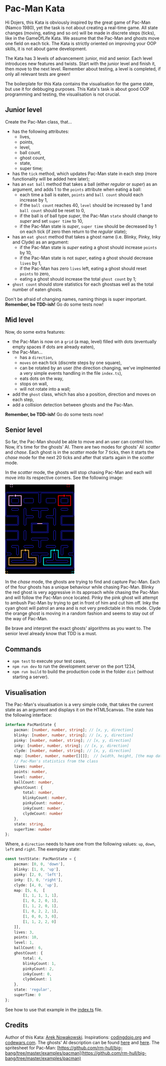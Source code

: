 # Pac-Man Kata

Hi Dojers,
this Kata is obviously inspired by the great game of Pac-Man (Namco 1980), yet the task is not about creating a real-time game.
All state changes (moving, eating and so on) will be made in discrete steps (ticks), like in the GameOfLife Kata.
We assume that the Pac-Man and ghosts move one field on each tick. The Kata is strictly oriented on improving your OOP skills, it is not about game development.

The Kata has 3 levels of advancement: junior, mid and senior.
Each level introduces new features and twists.
Start with the junior level and finish it, then move to the next level. Remember about testing, a level is completed, if only all relevant tests are green!

The boilerplate for this Kata contains the visualisation for the game state, but use it for debbuging purposes.
This Kata's task is about good OOP programming and testing, the visualisation is not crucial.

## Junior level

Create the Pac-Man class, that...
- has the following attributes:
	- lives,
	- points,
	- level,
	- ball count,
	- ghost count,
	- state,
	- super time;
- has the `tick` method, which updates Pac-Man state in each step (more functionality will be added here later);
- has an `eat ball` method that takes a ball (either _regular_ or _super_) as an argument, and adds 1 to the `points` attribute when eating a ball:
	- each time a ball is eaten, `points` and `ball count` should each increase by 1,
	- if the `ball count` reaches 40, `level` should be increased by 1 and `ball count` should be reset to 0,
	- if the ball is of ball type _super_, the Pac-Man `state` should change to _super_ and set `super time` to 10,
	- if the Pac-Man state is _super_, `super time` should be decreased by 1 on each tick (if zero then return to the _regular_ state);
-  has an `eat ghost` method that takes a ghost name (i.e. Blinky, Pinky, Inky and Clyde) as an argument:
	- if the Pac-Man state is _super_ eating a ghost should increase `points` by 10,
	- if the Pac-Man state is not _super_, eating a ghost should decrease `lives` by 1,
	- if the Pac-Man has zero `lives` left, eating a ghost should reset `points` to zero,
	- eating a ghost should increase the total `ghost count` by 1;
- `ghost count` should store statistics for each ghostsas well as the total number of eaten ghosts.

Don't be afraid of changing names, naming things is super important. **Remember, be TDD-ish!** Go do some tests now!

## Mid level

Now, do some extra features:
- the Pac-Man is now on a `grid` (a map, level) filled with dots (eventually empty spaces if dots are already eaten),
- the Pac-Man...
	- has a `direction`,
	- `moves` on each tick (discrete steps by one square),
	- can be rotated by an user (the direction changing, we've implmented a very simple events handling in the file `index.ts`),
	- eats dots on the way,
	- stops on wall,
	- will not rotate into a wall;
- add the `ghost` class, which has also a position, direction and moves on each step,
- add a collision detection between ghosts and the Pac-Man.

**Remember, be TDD-ish!** Go do some tests now!

## Senior level

So far, the Pac-Man should be able to move and an user can control him. Now, it's time for the ghosts' AI.
There are two modes for ghosts' AI: _scatter_ and _chase_.
Each ghost is in the _scatter_ mode for 7 ticks, then it starts the _chase_ mode for the next 20 ticks and after that starts again in the _scatter_ mode.

In the _scatter_ mode, the ghosts will stop chasing Pac-Man and each will move into its respective corners. See the following image:

![The scatter mode corners](docs/scatter.png)

In the _chase_ mode, the ghosts are trying to find and capture Pac-Man.
Each of the four ghosts has a unique behaviour while chasing Pac-Man.
Blinky the red ghost is very aggressive in its approach while chasing the Pac-Man and will follow the Pac-Man once located.
Pinky the pink ghost will attempt to ambush Pac-Man by trying to get in front of him and cut him off.
Inky the cyan ghost will patrol an area and is not very predictable in this mode.
Clyde the orange ghost is moving in a random fashion and seems to stay out of the way of Pac-Man.

Be brave and interpret the exact ghosts' algorithms as you want to. The senior level already know that TDD is a must.

## Commands

- `npm test` to execute your test cases,
- `npm run dev` to run the development server on the port 1234,
- `npm run build` to build the production code in the folder `dist` (without starting a server).

## Visualisation

The Pac-Man's visualisation is a very simple code, that takes the current state as an argument and displays it on the HTML5canvas.
The state has the following interface:
```ts
interface PacManState {
    pacman: [number, number, string]; // [x, y, direction]
    blinky: [number, number, string]; // [x, y, direction]
    pinky: [number, number, string]; // [x, y, direction]
    inky: [number, number, string]; // [x, y, direction]
    clyde: [number, number, string]; // [x, y, direction]
    map: [number, number, number[][]];  // [width, height, [the map data, where 0 means a wall, 1 an empty field, 2 a small dot and 3 a super dot]]
    // Pac-Man's statistics from the class
    lives: number,
    points: number,
    level: number,
    ballCount: number,
    ghostCount: {
        total: number,
        blinkyCount: number,
        pinkyCount: number,
        inkyCount: number,
        clydeCount: number
    },
    state: string,
    superTime: number
};
```
Where, a `direction` needs to have one from the following values: `up`, `down`, `left` and `right`. The exemplary state:
```ts
const testState: PacManState = {
    pacman: [0, 0, 'down'],
    blinky: [1, 0, 'up'],
    pinky: [2, 0, 'left'],
    inky: [3, 0, 'right'],
    clyde: [4, 0, 'up'],
    map: [5, 6,  [
        [1, 1, 1, 1, 1],
        [1, 0, 2, 0, 1],
        [1, 1, 2, 0, 1],
        [1, 0, 2, 2, 1],
        [1, 0, 0, 3, 0],
        [1, 1, 2, 2, 0]
    ]],
    lives: 3,
    points: 10,
    level: 1,
    ballCount: 6,
    ghostCount: {
        total: 4,
        blinkyCount: 1,
        pinkyCount: 2,
        inkyCount: 0,
        clydeCount: 1
    },
    state: 'regular',
    superTime: 0
};
```
See how to use that example in the [index.ts](src/index.ts) file.

## Credits

Author of this Kata: [Arek Nowakowski](https://www.linkedin.com/in/arkadiusz-nowakowski-040723122/).
Inspirations: [codingdojo.org](http://codingdojo.org/kata/PacMan/) and [codewars.com](https://www.codewars.com/kata/pacman/ruby).
The ghosts' AI description can be found [here](https://dev.to/code2bits/pac-man-patterns--ghost-movement-strategy-pattern-1k1a) and [here](https://gameinternals.com/understanding-pac-man-ghost-behavior).
The spritesheet for Pac-Man: [https://github.com/rm-hull/big-bang/tree/master/examples/pacman](https://github.com/rm-hull/big-bang/tree/master/examples/pacman)

